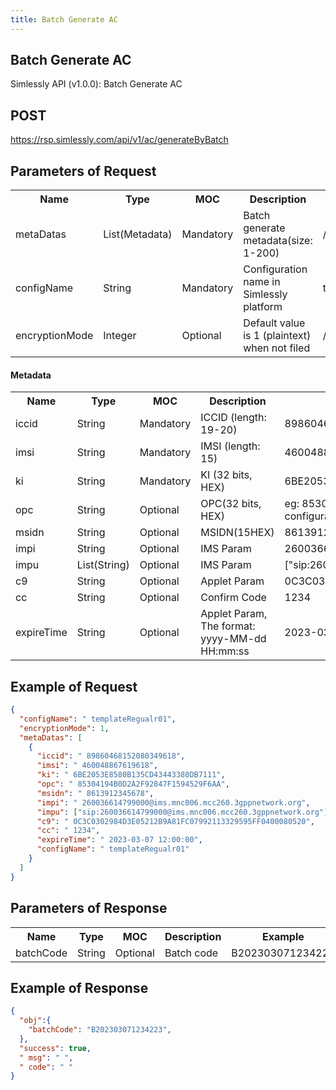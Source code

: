 ```yaml
---
title: Batch Generate AC
---
```

## Batch Generate AC
Simlessly API (v1.0.0): Batch Generate AC

## POST
<https://rsp.simlessly.com/api/v1/ac/generateByBatch>

## Parameters of Request
<table>
    <tr>
        <th>Name</th>
        <th>Type</th>
        <th>MOC</th>
        <th style="width:200px;">Description</th>
        <th style="width:450px;">Example</th>
    </tr>
    <tr>
        <td>metaDatas</td>
        <td>List(Metadata)</td>
        <td>Mandatory</td>
        <td>Batch generate metadata(size: 1-200)</td>
        <td>/</td>
    </tr>
    <tr>
        <td>configName</td>
        <td>String</td>
        <td>Mandatory</td>
        <td>Configuration name in Simlessly platform </td>
        <td>templateRegualr01</td>
    </tr>
    <tr>
        <td>encryptionMode</td>
        <td>Integer</td>
        <td>Optional</td>
        <td>Default value is 1 (plaintext) when not filed</td>
        <td>/</td>
    </tr>
</table>

#### Metadata
<table>
    <tr>
        <th>Name</th>
        <th>Type</th>
        <th>MOC</th>
        <th style="width:200px;">Description</th>
        <th style="width:450px;">Example</th>
    </tr>
    <tr>
        <td>iccid</td>
        <td>String</td>
        <td>Mandatory</td>
        <td>ICCID (length: 19-20)</td>
        <td>89860468152080349618</td>
    </tr>
    <tr>
        <td>imsi</td>
        <td>String</td>
        <td>Mandatory</td>
        <td>IMSI (length: 15) </td>
        <td>460048867619618</td>
    </tr>
    <tr>
        <td>ki</td>
        <td>String</td>
        <td>Mandatory</td>
        <td>KI (32 bits, HEX) </td>
        <td>6BE2053E8580B135CD43443380DB7111</td>
    </tr>
    <tr>
        <td>opc</td>
        <td>String</td>
        <td>Optional</td>
        <td>OPC(32 bits, HEX) </td>
        <td>eg: 85304194B0D2A2F92847F1594529F6AA, Can be null when the configuration type is Conformance Test</td>
    </tr>
    <tr>
        <td>msidn</td>
        <td>String</td>
        <td>Optional</td>
        <td>MSIDN(15HEX)</td>
        <td>8613912345678</td>
    </tr>
    <tr>
        <td>impi</td>
        <td>String</td>
        <td>Optional</td>
        <td>IMS Param</td>
        <td>260036614799000@ims.mnc006.mcc260.3gppnetwork.org</td>
    </tr>
    <tr>
        <td>impu</td>
        <td>List(String)</td>
        <td>Optional</td>
        <td>IMS Param</td>
        <td>["sip:260036614799000@ims.mnc006.mcc260.3gppnetwork.org"]</td>
    </tr>
    <tr>
        <td>c9</td>
        <td>String</td>
        <td>Optional</td>
        <td>Applet Param</td>
        <td>0C3C0302984D3E05212B9A81FC07992113329595FF0400080520</td>
    </tr>
<tr>
        <td>cc</td>
        <td>String</td>
        <td>Optional</td>
        <td>Confirm Code</td>
        <td>1234</td>
    </tr>
    <tr>
        <td>expireTime</td>
        <td>String</td>
        <td>Optional</td>
        <td>Applet Param, The format: yyyy-MM-dd HH:mm:ss</td>
        <td>2023-03-07 12:00:00</td>
    </tr>
</table>

## Example of Request

```json
{
  "configName": " templateRegualr01",
  "encryptionMode": 1,
  "metaDatas": [
    {
      "iccid": " 89860468152080349618",
      "imsi": " 460048867619618",
      "ki": " 6BE2053E8580B135CD43443380DB7111",
      "opc": " 85304194B0D2A2F92847F1594529F6AA",
      "msidn": " 8613912345678",
      "impi": " 260036614799000@ims.mnc006.mcc260.3gppnetwork.org",
      "impu": ["sip:260036614799000@ims.mnc006.mcc260.3gppnetwork.org"],
      "c9": " 0C3C0302984D3E05212B9A81FC07992113329595FF0400080520",
      "cc": " 1234",
      "expireTime": " 2023-03-07 12:00:00",
      "configName": " templateRegualr01"
    }
  ]
}

```
## Parameters of Response
<table>
    <tr>
        <th>Name</th>
        <th>Type</th>
        <th>MOC</th>
        <th>Description</th>
        <th>Example</th>
    </tr>
    <tr>
        <td>batchCode</td>
        <td>String</td>
        <td>Optional</td>
        <td>Batch code</td>
        <td>B202303071234223</td>
    </tr>
</table>

## Example of Response

```json
{
  "obj":{
    "batchCode": "B202303071234223",
  },
  "success": true,
  " msg": " ",
  " code": " "
}
```